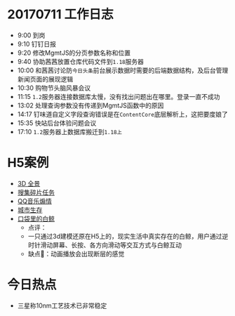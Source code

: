 # 20170711 工作日志
- 9:00 到岗
- 9:10 钉钉日报
- 9:20 修改MgmtJS的分页参数名称和位置
- 9:40 协助茜茜放置仓库代码文件到`1.18`服务器
- 10:00 和茜茜讨论防`今日头条`前台展示数据时需要的后端数据结构，及后台管理新闻页面的展现逻辑
- 10:30 购物节头脑风暴会议
- 11:15 `1.2`服务器连接数据库太慢，没有找出问题出在哪里。登录一直不成功
- 13:02 处理查询参数没有传递到MgmtJS函数中的原因
- 14:17 钉味道自定义字段查询错误是在`ContentCore`底层解析上，这把要度娘了
- 15:35 快站后台体验问题会议
- 17:10 `1.2`服务器上数据库搬迁到`1.18上`


# H5案例
- [3D 全景](http://www.h5-share.com/articles/201612/threejsdemo.html)
- [搜集碎片任务](http://www.h5-share.com/cases/201611/bjbcejxd.html)
- [QQ音乐煽情](http://www.h5-share.com/cases/201604/qqyywm.html)
- [城市生存](http://www.h5-share.com/cases/ftxdzzgc.html)
- [口袋里的白鲸](http://www.h5-share.com/cases/201702/kdldbj.html)
    * 点评：
    * 一只通过3d建模还原在H5上的，现实生活中真实存在的白鲸，用户通过逆时针滑动屏幕、长按、各方向滑动等交互方式与白鲸互动
    * 缺点：动画播放会出现断层的感觉

# 今日热点
- 三星称10nm工艺技术已非常稳定